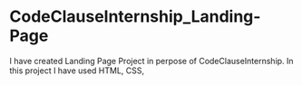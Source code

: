 # CodeClauseInternship_Landing-Page
I have created Landing Page Project in perpose of CodeClauseInternship. In this project I have used HTML, CSS, 
